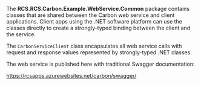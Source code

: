 The **RCS.RCS.Carbon.Example.WebService.Common** package contains classes that are shared between the Carbon web service and client applications. Client apps using the .NET software platform can use the classes directly to create a strongly-typed binding between the client and the service.

The `CarbonServiceClient` class encapsulates all web service calls with request and response values represented by strongly-typed .NET classes.

The web service is published here with traditional Swagger documentation:

<https://rcsapps.azurewebsites.net/carbon/swagger/>
